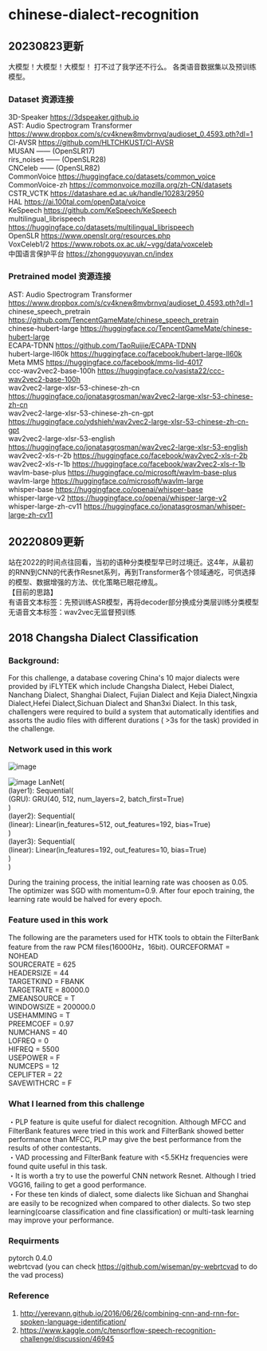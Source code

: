 # chinese-dialect-recognition

## 20230823更新
大模型！大模型！大模型！
打不过了我学还不行么。 各类语音数据集以及预训练模型。

### Dataset 资源连接  
3D-Speaker https://3dspeaker.github.io  
AST: Audio Spectrogram Transformer https://www.dropbox.com/s/cv4knew8mvbrnvq/audioset_0.4593.pth?dl=1  
CI-AVSR https://github.com/HLTCHKUST/CI-AVSR  
MUSAN —— (OpenSLR17)  
rirs_noises —— (OpenSLR28)  
CNCeleb —— (OpenSLR82)  
CommonVoice https://huggingface.co/datasets/common_voice  
CommonVoice-zh https://commonvoice.mozilla.org/zh-CN/datasets  
CSTR_VCTK https://datashare.ed.ac.uk/handle/10283/2950  
HAL https://ai.100tal.com/openData/voice  
KeSpeech https://github.com/KeSpeech/KeSpeech  
multilingual_librispeech https://huggingface.co/datasets/multilingual_librispeech  
OpenSLR https://www.openslr.org/resources.php  
VoxCeleb1/2 https://www.robots.ox.ac.uk/~vgg/data/voxceleb  
中国语言保护平台 https://zhongguoyuyan.cn/index  

### Pretrained model 资源连接  
AST: Audio Spectrogram Transformer https://www.dropbox.com/s/cv4knew8mvbrnvq/audioset_0.4593.pth?dl=1  
chinese_speech_pretrain https://github.com/TencentGameMate/chinese_speech_pretrain  
chinese-hubert-large https://huggingface.co/TencentGameMate/chinese-hubert-large  
ECAPA-TDNN https://github.com/TaoRuijie/ECAPA-TDNN  
hubert-large-ll60k https://huggingface.co/facebook/hubert-large-ll60k  
Meta MMS https://huggingface.co/facebook/mms-lid-4017  
ccc-wav2vec2-base-100h https://huggingface.co/vasista22/ccc-wav2vec2-base-100h  
wav2vec2-large-xlsr-53-chinese-zh-cn https://huggingface.co/jonatasgrosman/wav2vec2-large-xlsr-53-chinese-zh-cn  
wav2vec2-large-xlsr-53-chinese-zh-cn-gpt https://huggingface.co/ydshieh/wav2vec2-large-xlsr-53-chinese-zh-cn-gpt  
wav2vec2-large-xlsr-53-english https://huggingface.co/jonatasgrosman/wav2vec2-large-xlsr-53-english  
wav2vec2-xls-r-2b https://huggingface.co/facebook/wav2vec2-xls-r-2b  
wav2vec2-xls-r-1b https://huggingface.co/facebook/wav2vec2-xls-r-1b  
wavlm-base-plus https://huggingface.co/microsoft/wavlm-base-plus  
wavlm-large https://huggingface.co/microsoft/wavlm-large  
whisper-base https://huggingface.co/openai/whisper-base  
whisper-large-v2 https://huggingface.co/openai/whisper-large-v2  
whisper-large-zh-cv11 https://huggingface.co/jonatasgrosman/whisper-large-zh-cv11  


## 20220809更新
站在2022的时间点往回看，当初的语种分类模型早已时过境迁。这4年，从最初的RNN到CNN的代表作Resnet系列，再到Transformer各个领域通吃，可供选择的模型、数据增强的方法、优化策略已眼花缭乱。  
【目前的思路】   
有语音文本标签：先预训练ASR模型，再将decoder部分换成分类层训练分类模型  
无语音文本标签：wav2vec无监督预训练


## 2018 Changsha Dialect Classification  
### Background:
For this challenge, a database covering China's 10 major dialects were provided by iFLYTEK which include Changsha Dialect, Hebei Dialect, Nanchang Dialect, Shanghai Dialect, Fujian Dialect and Kejia Dialect,Ningxia Dialect,Hefei Dialect,Sichuan Dialect and Shan3xi Dialect. In this task, challengers were required to build a system that automatically identifies and assorts the audio files with different durations ( >3s for the task) provided in the challenge. 

### Network used in this work
![image](https://github.com/Colt1990/chinese-dialect-recognizaiton/blob/master/image/dialect_recognition.svg)  

![image](https://github.com/Colt1990/chinese-dialect-recognizaiton/blob/master/image/network.png)
LanNet(  
  (layer1): Sequential(  
    (GRU): GRU(40, 512, num_layers=2, batch_first=True)  
  )  
  (layer2): Sequential(  
    (linear): Linear(in_features=512, out_features=192, bias=True)  
  )  
  (layer3): Sequential(  
    (linear): Linear(in_features=192, out_features=10, bias=True)  
  )  
) 

During the training process, the initial learning rate was choosen as 0.05. The optimizer was SGD with momentum=0.9. 
After four epoch training, the learning rate would be halved for every epoch.


### Feature used in this work
The following are the parameters used for HTK tools to obtain the FilterBank feature from the raw PCM files(16000Hz，16bit).
OURCEFORMAT = NOHEAD  
SOURCERATE = 625  
HEADERSIZE = 44  
TARGETKIND = FBANK  
TARGETRATE = 80000.0  
ZMEANSOURCE = T  
WINDOWSIZE = 200000.0  
USEHAMMING = T  
PREEMCOEF = 0.97  
NUMCHANS = 40  
LOFREQ = 0  
HIFREQ = 5500  
USEPOWER = F  
NUMCEPS = 12  
CEPLIFTER = 22  
SAVEWITHCRC = F  

### What I learned from this challenge
・PLP feature is quite useful for dialect recognition. Although MFCC and FilterBank features were tried in this work and FilterBank showed better performance than MFCC, PLP may give the best performance from the results of other contestants.  
・VAD processing and FilterBank feature with <5.5KHz frequencies were found quite useful in this task.    
・It is worth a try to use the powerful CNN network Resnet. Although I tried VGG16, failing to get a good performance.  
・For these ten kinds of dialect, some dialects like Sichuan and Shanghai are easily to be recognized when compared to other dialects. So two step learning(coarse classification and fine classification) or multi-task learning may improve your performance.

### Requirments
pytorch 0.4.0  
webrtcvad (you can check https://github.com/wiseman/py-webrtcvad to do the vad process)


### Reference
1. http://yerevann.github.io/2016/06/26/combining-cnn-and-rnn-for-spoken-language-identification/
2. https://www.kaggle.com/c/tensorflow-speech-recognition-challenge/discussion/46945
